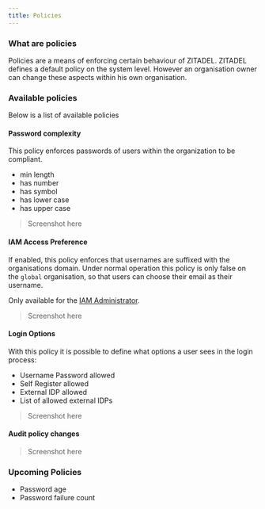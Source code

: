 ```yaml
---
title: Policies
---
```


### What are policies

Policies are a means of enforcing certain behaviour of ZITADEL.
ZITADEL defines a default policy on the system level. However an organisation owner can change these aspects within his own organisation.

### Available policies

Below is a list of available policies

#### Password complexity

This policy enforces passwords of users within the organization to be compliant.

- min length
- has number
- has symbol
- has lower case
- has upper case

> Screenshot here

#### IAM Access Preference

If enabled, this policy enforces that usernames are suffixed with the organisations domain.
Under normal operation this policy is only false on the `global` organisation, so that users can choose their email as their username.

Only available for the [IAM Administrator](administrate#ZITADEL_Administrators).

> Screenshot here

#### Login Options

With this policy it is possible to define what options a user sees in the login process:

- Username Password allowed
- Self Register allowed
- External IDP allowed
- List of allowed external IDPs

> Screenshot here

#### Audit policy changes

> Screenshot here

### Upcoming Policies

- Password age
- Password failure count
